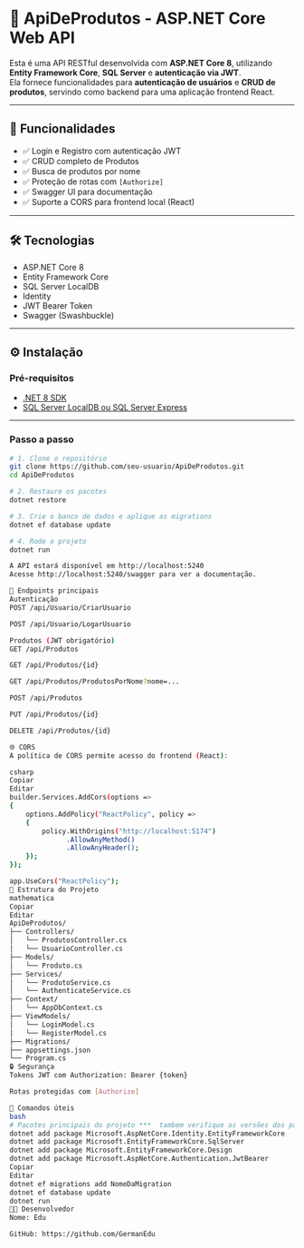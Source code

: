 # 🧩 ApiDeProdutos - ASP.NET Core Web API

Esta é uma API RESTful desenvolvida com **ASP.NET Core 8**, utilizando **Entity Framework Core**, **SQL Server** e **autenticação via JWT**.  
Ela fornece funcionalidades para **autenticação de usuários** e **CRUD de produtos**, servindo como backend para uma aplicação frontend React.

---

## 🚀 Funcionalidades

- ✅ Login e Registro com autenticação JWT
- ✅ CRUD completo de Produtos
- ✅ Busca de produtos por nome
- ✅ Proteção de rotas com `[Authorize]`
- ✅ Swagger UI para documentação
- ✅ Suporte a CORS para frontend local (React)

---

## 🛠️ Tecnologias

- ASP.NET Core 8
- Entity Framework Core
- SQL Server LocalDB
- Identity
- JWT Bearer Token
- Swagger (Swashbuckle)

---

## ⚙️ Instalação

### Pré-requisitos

- [.NET 8 SDK](https://dotnet.microsoft.com/en-us/download)
- [SQL Server LocalDB ou SQL Server Express](https://learn.microsoft.com/pt-br/sql/database-engine/configure-windows/sql-server-express-localdb)

---

### Passo a passo

```bash
# 1. Clone o repositório
git clone https://github.com/seu-usuario/ApiDeProdutos.git
cd ApiDeProdutos

# 2. Restaure os pacotes
dotnet restore

# 3. Crie o banco de dados e aplique as migrations
dotnet ef database update

# 4. Rode o projeto
dotnet run

A API estará disponível em http://localhost:5240
Acesse http://localhost:5240/swagger para ver a documentação.

🔐 Endpoints principais
Autenticação
POST /api/Usuario/CriarUsuario

POST /api/Usuario/LogarUsuario

Produtos (JWT obrigatório)
GET /api/Produtos

GET /api/Produtos/{id}

GET /api/Produtos/ProdutosPorNome?nome=...

POST /api/Produtos

PUT /api/Produtos/{id}

DELETE /api/Produtos/{id}

🌐 CORS
A política de CORS permite acesso do frontend (React):

csharp
Copiar
Editar
builder.Services.AddCors(options =>
{
    options.AddPolicy("ReactPolicy", policy =>
    {
        policy.WithOrigins("http://localhost:5174")
              .AllowAnyMethod()
              .AllowAnyHeader();
    });
});

app.UseCors("ReactPolicy");
📂 Estrutura do Projeto
mathematica
Copiar
Editar
ApiDeProdutos/
├── Controllers/
│   └── ProdutosController.cs
│   └── UsuarioController.cs
├── Models/
│   └── Produto.cs
├── Services/
│   └── ProdutoService.cs
│   └── AuthenticateService.cs
├── Context/
│   └── AppDbContext.cs
├── ViewModels/
│   └── LoginModel.cs
│   └── RegisterModel.cs
├── Migrations/
├── appsettings.json
└── Program.cs
🔒 Segurança
Tokens JWT com Authorization: Bearer {token}

Rotas protegidas com [Authorize]

🧪 Comandos úteis
bash
# Pacotes principais do projeto ***  tambem verifique as versões dos pacotes que esta utilizando (exemplo: dotnet add package Microsoft.AspNetCore.Identity.EntityFrameworkCore --version 8.0.5)
dotnet add package Microsoft.AspNetCore.Identity.EntityFrameworkCore
dotnet add package Microsoft.EntityFrameworkCore.SqlServer
dotnet add package Microsoft.EntityFrameworkCore.Design
dotnet add package Microsoft.AspNetCore.Authentication.JwtBearer
Copiar
Editar
dotnet ef migrations add NomeDaMigration
dotnet ef database update
dotnet run
👨‍💻 Desenvolvedor
Nome: Edu

GitHub: https://github.com/GermanEdu
